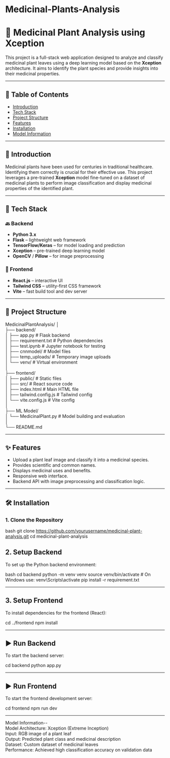 # Medicinal-Plants-Analysis


# 🌿 Medicinal Plant Analysis using Xception

This project is a full-stack web application designed to analyze and classify medicinal plant leaves using a deep learning model based on the **Xception** architecture. It aims to identify the plant species and provide insights into their medicinal properties.

---

## 📌 Table of Contents

- [Introduction](#introduction)
- [Tech Stack](#tech-stack)
- [Project Structure](#project-structure)
- [Features](#features)
- [Installation](#installation)
- [Model Information](#model-information)


---

## 🧾 Introduction

Medicinal plants have been used for centuries in traditional healthcare. Identifying them correctly is crucial for their effective use. This project leverages a pre-trained **Xception** model fine-tuned on a dataset of medicinal plants to perform image classification and display medicinal properties of the identified plant.

---

## 🧰 Tech Stack

### 🔙 Backend
- **Python 3.x**
- **Flask** – lightweight web framework
- **TensorFlow/Keras** – for model loading and prediction
- **Xception** – pre-trained deep learning model
- **OpenCV** / **Pillow** – for image preprocessing

### 🎨 Frontend
- **React.js** – interactive UI
- **Tailwind CSS** – utility-first CSS framework
- **Vite** – fast build tool and dev server

---

## 📁 Project Structure

MedicinalPlantAnalysis/
│<br>
├── backend/<br>
│ ├── app.py # Flask backend<br>
│ ├── requirement.txt # Python dependencies<br>
│ ├── test.ipynb # Jupyter notebook for testing<br>
│ ├── cnnmodel/ # Model files<br>
│ ├── temp_uploads/ # Temporary image uploads<br>
│ └── venv/ # Virtual environment<br>
│<br>
├── frontend/<br>
│ ├── public/ # Static files<br>
│ ├── src/ # React source code<br>
│ ├── index.html # Main HTML file<br>
│ ├── tailwind.config.js # Tailwind config<br>
│ └── vite.config.js # Vite config<br>
│<br>
├── ML Model/<br>
│ └── MedicinalPlant.py # Model building and evaluation<br>
│<br>
└── README.md<br>


---

## ✨ Features

- Upload a plant leaf image and classify it into a medicinal species.
- Provides scientific and common names.
- Displays medicinal uses and benefits.
- Responsive web interface.
- Backend API with image preprocessing and classification logic.

---

## 🛠️ Installation

### 1. Clone the Repository

bash
git clone https://github.com/yourusername/medicinal-plant-analysis.git
cd medicinal-plant-analysis 
## 2. Setup Backend

To set up the Python backend environment:

bash
cd backend
python -m venv venv
source venv/bin/activate  # On Windows use: venv\Scripts\activate
pip install -r requirement.txt


---


## 3. Setup Frontend

To install dependencies for the frontend (React):


cd ../frontend
npm install



---



## ▶️ Run Backend

To start the backend server:


cd backend
python app.py


---


## ▶️ Run Frontend

To start the frontend development server:

cd frontend
npm run dev

---

Model Information-- <br>
Model Architecture: Xception (Extreme Inception)<br>
Input: RGB image of a plant leaf<br>
Output: Predicted plant class and medicinal description<br>
Dataset: Custom dataset of medicinal leaves<br>
Performance: Achieved high classification accuracy on validation data<br>


